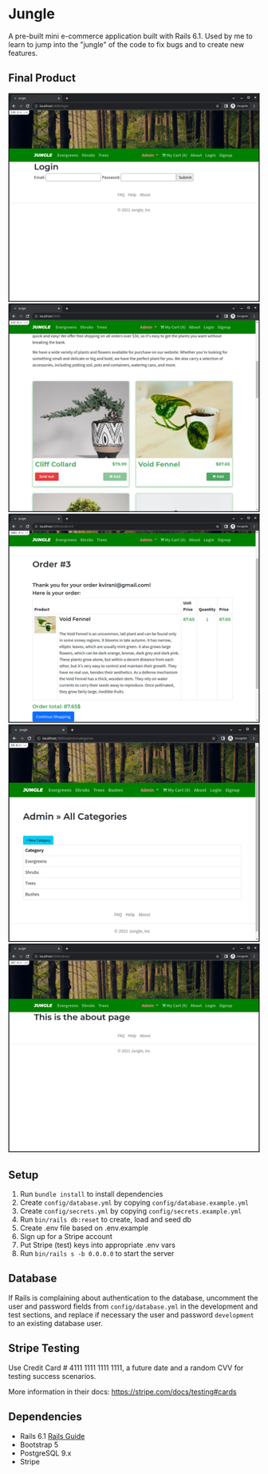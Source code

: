 # Jungle

A pre-built mini e-commerce application built with Rails 6.1. Used by me to learn to jump into the "jungle" of the code to fix bugs and to create new features.

## Final Product

!["Screenshot of the login page"](https://github.com/bulabd/jungle-rails/blob/master/docs/login-page.png?raw=true)
!["Screenshot of the sold out product badge"](https://github.com/bulabd/jungle-rails/blob/master/docs/sold-out-badge.png?raw=true)
!["Screenshot of the order page"](https://github.com/bulabd/jungle-rails/blob/master/docs/order-page.png?raw=true)
!["Screenshot of the admin categories page"](https://github.com/bulabd/jungle-rails/blob/master/docs/admin-categories.png?raw=true)
!["Screenshot of the about page"](https://github.com/bulabd/jungle-rails/blob/master/docs/about-page.png?raw=true)

## Setup

1. Run `bundle install` to install dependencies
2. Create `config/database.yml` by copying `config/database.example.yml`
3. Create `config/secrets.yml` by copying `config/secrets.example.yml`
4. Run `bin/rails db:reset` to create, load and seed db
5. Create .env file based on .env.example
6. Sign up for a Stripe account
7. Put Stripe (test) keys into appropriate .env vars
8. Run `bin/rails s -b 0.0.0.0` to start the server

## Database

If Rails is complaining about authentication to the database, uncomment the user and password fields from `config/database.yml` in the development and test sections, and replace if necessary the user and password `development` to an existing database user.

## Stripe Testing

Use Credit Card # 4111 1111 1111 1111, a future date and a random CVV for testing success scenarios.

More information in their docs: <https://stripe.com/docs/testing#cards>

## Dependencies

- Rails 6.1 [Rails Guide](http://guides.rubyonrails.org/v6.1/)
- Bootstrap 5
- PostgreSQL 9.x
- Stripe

